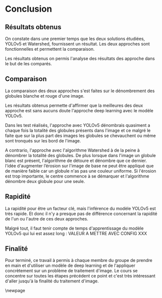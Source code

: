 # Conclusion

## Résultats obtenus

On constate dans une premier temps que les deux solutions étudiées, YOLOv5 et Watershed, fournissent un résultat. Les deux approches sont fonctionnelles et permettent la comparaison.

Les résultats obtenus on permis l'analyse des résultats des approche dans le but de les comparés.

## Comparaison

La comparaison des deux approches s'est faites sur le dénombrement des globules blanche et rouge d'une image.

Les résultats obtenus permette d'affirmer que la meilleures des deux approche est sans aucuns doute l'approche deep learning avec le modèle YOLOv5.

Dans les test réalisés, l'approche avec YOLOv5 dénombrais quasiment a chaque fois la totalité des globules présents dans l'image et ce malgré le faite que sur la plus part des images les globules se chevauchent ou même sont tronqués sur les bord de l'image.

A contrario, l'approche avec l'algorithme Watershed à de la peine à dénombrer la totalité des globules. De plus lorsque dans l'image un globule blanc est présent, l'algorithme de détoure et dénombre que ce dernier. l'idée d'augmenter l’érosion sur l'image de base ne peut être appliqué que de manière faible car un globule n'as pas une couleur uniforme. Si l'érosion est trop importante, le centre commence à se démarquer et l'algorithme dénombre deux globule pour une seule.

## Rapidité

La rapidité pour être un facteur clé, mais l'inférence du modèle YOLOv5 est très rapide. Et donc il n'y a presque pas de différence concernant la rapidité de l'un ou l'autre de ces deux approches.

Malgré tout, il faut tenir compte de temps d'apprentissage du modèle YOLOv5  qui lui est assez long : VALEUR A METTRE AVEC CONFIG XXX

## Finalité

Pour terminé, ce travail à permis à chaque membre du groupe de prendre en main et d'utiliser un modèle de deep learning et de l'appliquer concrètement sur un problème de traitement d'image. Le cours se concentre sur toutes les étapes précédent ce point et c'est très intéressant d'aller jusqu'à la finalité du traitement d'image.

\newpage
